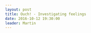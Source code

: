 ```yaml
---
layout: post
title: Ouch! - Investigating feelings
date: 2016-10-12 19:30:00
leader: Martin 
---
```

